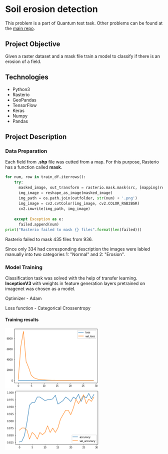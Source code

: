 # Soil erosion detection
This problem is a part of Quantum test task. Other problems can be found at the [main repo](https://github.com/nktntp/quantum-test-task).

## Project Objective
Given a raster dataset and a mask file train a model to classify if there is an erosion of a field.

## Technologies
- Python3
- Rasterio
- GeoPandas
- TensorFlow
- Keras
- Numpy
- Pandas
  
## Project Description
### Data Preparation
Each field from __.shp__ file was cutted from a map. For this purpose, Rasterio has a function called __mask__.

``` Python
for num, row in train_df.iterrows():
    try:
      masked_image, out_transform = rasterio.mask.mask(src, [mapping(row['geometry'])], crop=True, nodata=0)
      img_image = reshape_as_image(masked_image)        
      img_path = os.path.join(outfolder, str(num) + '.png')
      img_image = cv2.cvtColor(img_image, cv2.COLOR_RGB2BGR)
      cv2.imwrite(img_path, img_image)
      
    except Exception as e:
      failed.append(num)
print("Rasterio failed to mask {} files".format(len(failed)))
```
Rasterio failed to mask 435 files from 936.

Since only 334 had corresponding description the images were labled manually into two categories 1: "Normal" and 2: "Erosion".
### Model Training

Classification task was solved with the help of transfer learning. __InceptionV3__ with weights in feature generation layers pretrained on imagenet was chosen as a model.

Optimizer - Adam

Loss function - Categorical Crossentropy

#### Training results

<p float="left">
  <img src="https://github.com/nktntp/quantum-test-task/blob/master/task4/img/loss.png" width="300" />
  <img src="https://github.com/nktntp/quantum-test-task/blob/master/task4/img/accuracy.png" width="300" />
</p>

